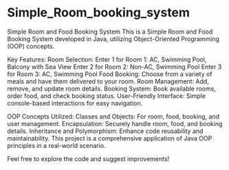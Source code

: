 # Simple_Room_booking_system
Simple Room and Food Booking System This is a Simple Room and Food Booking System developed in Java, utilizing Object-Oriented Programming (OOP) concepts. 


Key Features:
Room Selection:
Enter 1 for Room 1: AC, Swimming Pool, Balcony with Sea View
Enter 2 for Room 2: Non-AC, Swimming Pool
Enter 3 for Room 3: AC, Swimming Pool
Food Booking: Choose from a variety of meals and have them delivered to your room.
Room Management: Add, remove, and update room details.
Booking System: Book available rooms, order food, and check booking status.
User-Friendly Interface: Simple console-based interactions for easy navigation.

OOP Concepts Utilized:
Classes and Objects: For room, food, booking, and user management.
Encapsulation: Securely handle room, food, and booking details.
Inheritance and Polymorphism: Enhance code reusability and maintainability.
This project is a comprehensive application of Java OOP principles in a real-world scenario.

Feel free to explore the code and suggest improvements!

